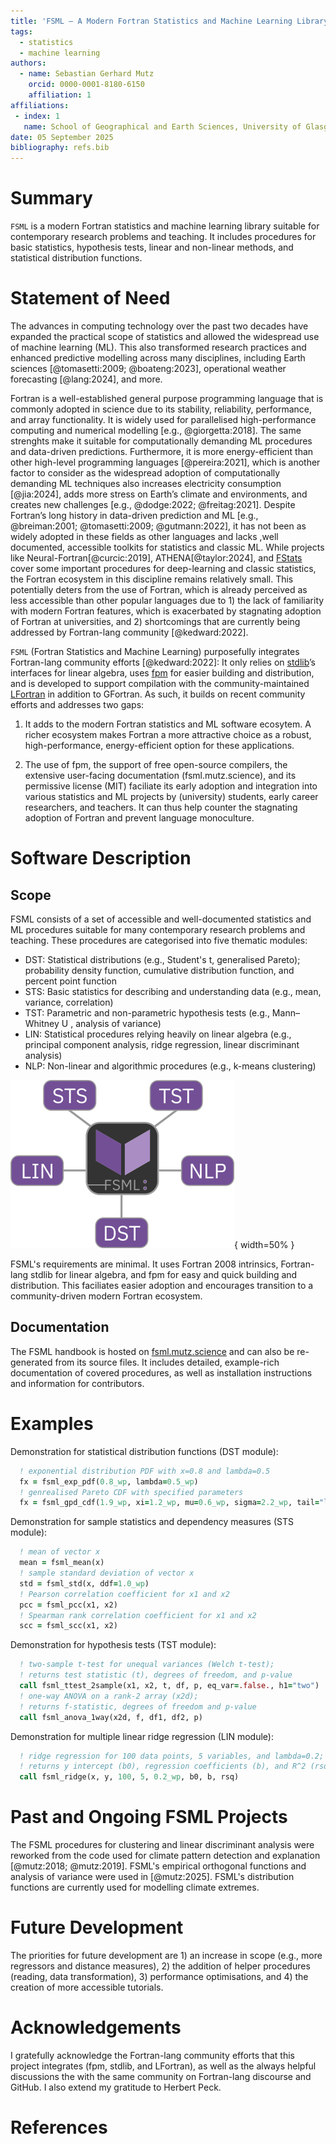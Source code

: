 ```yaml
---
title: 'FSML – A Modern Fortran Statistics and Machine Learning Library'
tags:
  - statistics
  - machine learning
authors:
  - name: Sebastian Gerhard Mutz
    orcid: 0000-0001-8180-6150
    affiliation: 1
affiliations:
 - index: 1
   name: School of Geographical and Earth Sciences, University of Glasgow
date: 05 September 2025
bibliography: refs.bib
---
```


# Summary

`FSML` is a modern Fortran statistics and machine learning library suitable for contemporary research problems and teaching. It includes procedures for basic statistics, hypothesis tests, linear and non-linear methods, and statistical distribution functions.

# Statement of Need

The advances in computing technology over the past two decades have expanded the practical scope of statistics and allowed the widespread use of machine learning (ML). This also transformed research practices and enhanced predictive modelling across many disciplines, including Earth sciences [@tomasetti:2009; @boateng:2023], operational weather forecasting [@lang:2024], and more.

Fortran is a well-established general purpose programming language that is commonly adopted in science due to its stability, reliability, performance, and array functionality. It is widely used for parallelised high-performance computing and numerical modelling [e.g., @giorgetta:2018]. The same strenghts make it suitable for computationally demanding ML procedures and data-driven predictions. Furthermore, it is more energy-efficient than other high-level programming languages [@pereira:2021], which is another factor to consider as the widespread adoption of computationally demanding ML techniques also increases electricity consumption [@jia:2024], adds more stress on Earth’s climate and environments, and creates new challenges [e.g., @dodge:2022; @freitag:2021]. Despite Fortran’s long history in data-driven prediction and ML [e.g., @breiman:2001; @tomasetti:2009; @gutmann:2022], it has not been as widely adopted in these fields as other languages and lacks ,well documented, accessible toolkits for statistics and classic ML. While projects like Neural-Fortran[@curcic:2019], ATHENA[@taylor:2024], and [FStats](https://github.com/jchristopherson/fstats) cover some important procedures for deep-learning and classic statistics, the Fortran ecosystem in this discipline remains relatively small. This potentially deters from the use of Fortran, which is already perceived as less accessible than other popular languages due to 1) the lack of familiarity with modern Fortran features, which is exacerbated by stagnating adoption of Fortran at universities, and 2) shortcomings that are currently being addressed by Fortran-lang community [@kedward:2022].


`FSML` (Fortran Statistics and Machine Learning) purposefully integrates Fortran-lang community efforts [@kedward:2022]: It only relies on [stdlib](https://github.com/fortran-lang/stdlib)’s interfaces for linear algebra, uses [fpm](https://github.com/fortran-lang/fpm) for easier building and distribution, and is developed to support compilation with the community-maintained [LFortran](https://github.com/lfortran/lfortran) in addition to GFortran. As such, it builds on recent community efforts and addresses two gaps:

1. It adds to the modern Fortran statistics and ML software ecosytem. A richer ecosystem makes Fortran a more attractive choice as a robust, high-performance, energy-efficient option for these applications.

2. The use of fpm, the support of free open-source compilers, the extensive user-facing documentation (fsml.mutz.science), and its permissive license (MIT) faciliate its early adoption and integration into various statistics and ML projects by (university) students, early career researchers, and teachers. It can thus help counter the stagnating adoption of Fortran and prevent language monoculture.


# Software Description

## Scope

FSML consists of a set of accessible and well-documented statistics and ML procedures suitable for many contemporary research problems and teaching. These procedures are categorised into five thematic modules:

- DST: Statistical distributions (e.g., Student's t, generalised Pareto); probability density function, cumulative distribution function, and percent point function
- STS: Basic statistics for describing and understanding data (e.g., mean, variance, correlation)
- TST: Parametric and non-parametric hypothesis tests (e.g., Mann–Whitney U , analysis of variance)
- LIN: Statistical procedures relying heavily on linear algebra (e.g., principal component analysis, ridge regression, linear discriminant analysis)
- NLP: Non-linear and algorithmic procedures (e.g., k-means clustering)

![FSML has five thematic modules: Basic statistics (STS), hypothesis tests (TST), linear procedures (LIN), non-linear procedures (NLP), and statistical distribution functions (DST). \label{fig:fig1}](figs/modules.png){ width=50% }

FSML's requirements are minimal. It uses Fortran 2008 intrinsics, Fortran-lang stdlib for linear algebra, and fpm for easy and quick building and distribution. This faciliates easier adoption and encourages transition to a community-driven modern Fortran ecosystem.

## Documentation

The FSML handbook is hosted on [fsml.mutz.science](http://fsml.mutz.science/) and can also be re-generated from its source files. It includes detailed, example-rich documentation of covered procedures, as well as installation instructions and information for contributors.

# Examples

Demonstration for statistical distribution functions (DST module):

```fortran
  ! exponential distribution PDF with x=0.8 and lambda=0.5
  fx = fsml_exp_pdf(0.8_wp, lambda=0.5_wp)
  ! genrealised Pareto CDF with specified parameters
  fx = fsml_gpd_cdf(1.9_wp, xi=1.2_wp, mu=0.6_wp, sigma=2.2_wp, tail="left")
```

Demonstration for sample statistics and dependency measures  (STS module):

```fortran
  ! mean of vector x
  mean = fsml_mean(x)
  ! sample standard deviation of vector x
  std = fsml_std(x, ddf=1.0_wp)
  ! Pearson correlation coefficient for x1 and x2
  pcc = fsml_pcc(x1, x2)
  ! Spearman rank correlation coefficient for x1 and x2
  scc = fsml_scc(x1, x2)
```

Demonstration for hypothesis tests  (TST module):

```fortran
  ! two-sample t-test for unequal variances (Welch t-test);
  ! returns test statistic (t), degrees of freedom, and p-value
  call fsml_ttest_2sample(x1, x2, t, df, p, eq_var=.false., h1="two")
  ! one-way ANOVA on a rank-2 array (x2d);
  ! returns f-statistic, degrees of freedom and p-value
  call fsml_anova_1way(x2d, f, df1, df2, p)
```

Demonstration for multiple linear ridge regression (LIN module):
```fortran
  ! ridge regression for 100 data points, 5 variables, and lambda=0.2;
  ! returns y intercept (b0), regression coefficients (b), and R^2 (rsq)
  call fsml_ridge(x, y, 100, 5, 0.2_wp, b0, b, rsq)
```

# Past and Ongoing FSML Projects

The FSML procedures for clustering and linear discriminant analysis were reworked from the code used for climate pattern detection and explanation [@mutz:2018; @mutz:2019]. FSML's empirical orthogonal functions and analysis of variance were used in [@mutz:2025]. FSML's distribution functions are currently used for modelling climate extremes.

# Future Development

The priorities for future development are 1) an increase in scope (e.g., more regressors and distance measures), 2) the addition of helper procedures (reading, data transformation), 3) performance optimisations, and 4) the creation of more accessible tutorials.

# Acknowledgements

I gratefully acknowledge the Fortran-lang community efforts that this project integrates (fpm, stdlib, and LFortran), as well as the always helpful discussions the with the same community on Fortran-lang discourse and GitHub. I also extend my gratitude to Herbert Peck.

# References
